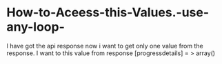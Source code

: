 # How-to-Aceess-this-Values.-use-any-loop-
 I have got the api response now i want to get only one value from the response.  I want to this value from response [progressdetails] = > array()
